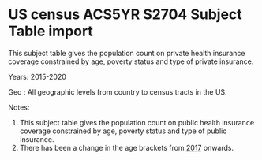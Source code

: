 # US census ACS5YR S2704 Subject Table import

This subject table gives the population count on private health insurance coverage constrained by age, poverty status and type of private insurance.


Years: 2015-2020

Geo : All geographic levels from country to census tracts in the US.

Notes:

1. This subject table gives the population count on public health insurance coverage constrained by age, poverty status and type of public insurance.
2. There has been a change in the age brackets from [2017](https://www.census.gov/programs-surveys/acs/technical-documentation/table-and-geography-changes/2017/5-year.html) onwards.